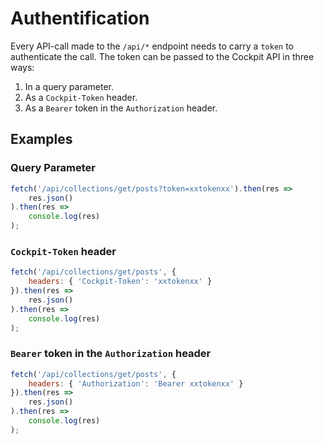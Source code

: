 # Authentification

Every API-call made to the `/api/*` endpoint needs to carry a `token` to authenticate the call. The token can be passed to the Cockpit API in three ways:

1. In a query parameter.
2. As a `Cockpit-Token` header.
3. As a `Bearer` token in the `Authorization` header.

## Examples

### Query Parameter

```js
fetch('/api/collections/get/posts?token=xxtokenxx').then(res =>
    res.json()
).then(res =>
    console.log(res)
);
```

### `Cockpit-Token` header

```js
fetch('/api/collections/get/posts', {
    headers: { 'Cockpit-Token': 'xxtokenxx' }
}).then(res =>
    res.json()
).then(res =>
    console.log(res)
);
```

### `Bearer` token in the `Authorization` header

```js
fetch('/api/collections/get/posts', {
    headers: { 'Authorization': 'Bearer xxtokenxx' }
}).then(res =>
    res.json()
).then(res =>
    console.log(res)
);
```